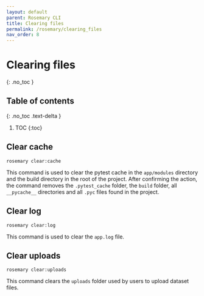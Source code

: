 ```yaml
---
layout: default
parent: Rosemary CLI
title: Clearing files
permalink: /rosemary/clearing_files
nav_order: 8
---
```


# Clearing files
{: .no_toc }

## Table of contents
{: .no_toc .text-delta }

1. TOC
{:toc}

## Clear cache

```
rosemary clear:cache
```

This command is used to clear the pytest cache in the `app/modules` directory and the build directory in the root of the project. After confirming the action, the command removes the `.pytest_cache` folder, the `build` folder, all `__pycache__` directories and all `.pyc` files found in the project.


## Clear log

```
rosemary clear:log
```

This command is used to clear the `app.log` file.

## Clear uploads

```
rosemary clear:uploads
```

This command clears the `uploads` folder used by users to upload dataset files. 